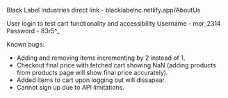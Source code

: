 Black Label Industries direct link - blacklabelnc.netlify.app/AboutUs

User login to test cart functionality and accessibility
Username - mor_2314
Password - 83r5^_

Known bugs:
- Adding and removing items incrementing by 2 instead of 1.
- Checkout final price with fetched cart showing NaN (adding products from products page will show final price accurately).
- Added items to cart upon logging out will dissapear.
- Cannot sign up due to API limitations.
